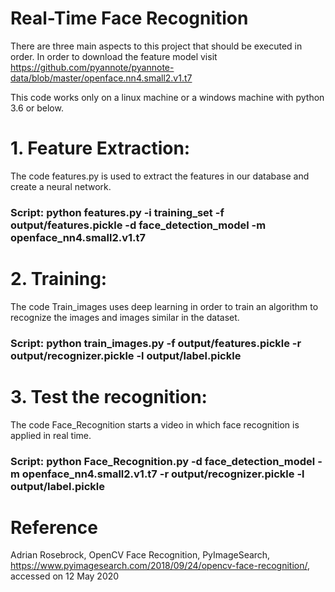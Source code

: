 # Real-Time Face Recognition
There are three main aspects to this project that should be executed in order.
In order to download the feature model visit
https://github.com/pyannote/pyannote-data/blob/master/openface.nn4.small2.v1.t7

This code works only on a linux machine or a windows machine with python 3.6 or below.

# 1. Feature Extraction:
The code features.py is used to extract the features in our database and create a neural network. 
### Script: python features.py -i training_set -f output/features.pickle -d face_detection_model -m openface_nn4.small2.v1.t7
# 2. Training:
The code Train_images uses deep learning in order to train an algorithm to recognize the images and images similar in the dataset.
### Script: python train_images.py -f output/features.pickle -r output/recognizer.pickle -l output/label.pickle
# 3. Test the recognition:
The code Face_Recognition starts a video in which face recognition is applied in real time. 
### Script: python Face_Recognition.py -d face_detection_model -m openface_nn4.small2.v1.t7 -r output/recognizer.pickle -l output/label.pickle
# Reference
Adrian Rosebrock, OpenCV Face Recognition, PyImageSearch, https://www.pyimagesearch.com/2018/09/24/opencv-face-recognition/, accessed on 12 May 2020
